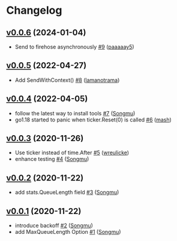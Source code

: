 # Changelog

## [v0.0.6](https://github.com/natureglobal/firequeue/compare/v0.0.5...v0.0.6) (2024-01-04)

* Send to firehose asynchronously [#9](https://github.com/natureglobal/firequeue/pull/9) ([paaaaay5](https://github.com/paaaaay5))

## [v0.0.5](https://github.com/natureglobal/firequeue/compare/v0.0.4...v0.0.5) (2022-04-27)

* Add SendWithContext() [#8](https://github.com/natureglobal/firequeue/pull/8) ([lamanotrama](https://github.com/lamanotrama))

## [v0.0.4](https://github.com/natureglobal/firequeue/compare/v0.0.3...v0.0.4) (2022-04-05)

* follow the latest way to install tools [#7](https://github.com/natureglobal/firequeue/pull/7) ([Songmu](https://github.com/Songmu))
* go1.18 started to panic when ticker.Reset(0) is called [#6](https://github.com/natureglobal/firequeue/pull/6) ([mash](https://github.com/mash))

## [v0.0.3](https://github.com/natureglobal/firequeue/compare/v0.0.2...v0.0.3) (2020-11-26)

* Use ticker instead of time.After [#5](https://github.com/natureglobal/firequeue/pull/5) ([wreulicke](https://github.com/wreulicke))
* enhance testing [#4](https://github.com/natureglobal/firequeue/pull/4) ([Songmu](https://github.com/Songmu))

## [v0.0.2](https://github.com/natureglobal/firequeue/compare/v0.0.1...v0.0.2) (2020-11-22)

* add stats.QueueLength field [#3](https://github.com/natureglobal/firequeue/pull/3) ([Songmu](https://github.com/Songmu))

## [v0.0.1](https://github.com/natureglobal/firequeue/compare/96d0d2197ee1...v0.0.1) (2020-11-22)

* introduce backoff [#2](https://github.com/natureglobal/firequeue/pull/2) ([Songmu](https://github.com/Songmu))
* add MaxQueueLength Option [#1](https://github.com/natureglobal/firequeue/pull/1) ([Songmu](https://github.com/Songmu))
